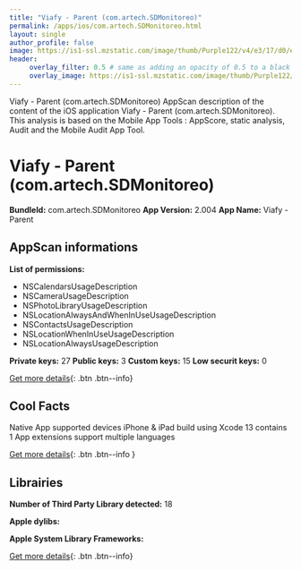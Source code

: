 ```yaml
---
title: "Viafy - Parent (com.artech.SDMonitoreo)"
permalink: /apps/ios/com.artech.SDMonitoreo.html
layout: single
author_profile: false
image: https://is1-ssl.mzstatic.com/image/thumb/Purple122/v4/e3/17/d0/e317d051-3475-e0a5-4cf2-6d0152183d66/GxAppIcon-1x_U007emarketing-0-7-0-0-85-220.png/512x512bb.jpg
header: 
     overlay_filter: 0.5 # same as adding an opacity of 0.5 to a black background
     overlay_image: https://is1-ssl.mzstatic.com/image/thumb/Purple122/v4/e3/17/d0/e317d051-3475-e0a5-4cf2-6d0152183d66/GxAppIcon-1x_U007emarketing-0-7-0-0-85-220.png/512x512bb.jpg
---
```

Viafy - Parent (com.artech.SDMonitoreo) AppScan description of the content of the iOS application Viafy - Parent (com.artech.SDMonitoreo). This analysis is based on the Mobile App Tools : AppScore, static analysis, Audit and the Mobile Audit App Tool.

# Viafy - Parent (com.artech.SDMonitoreo)

**BundleId:** com.artech.SDMonitoreo
**App Version:** 2.004
**App Name:** Viafy - Parent


## AppScan informations 

**List of permissions:** 
- NSCalendarsUsageDescription
- NSCameraUsageDescription
- NSPhotoLibraryUsageDescription
- NSLocationAlwaysAndWhenInUseUsageDescription
- NSContactsUsageDescription
- NSLocationWhenInUseUsageDescription
- NSLocationAlwaysUsageDescription
  
  
**Private keys:** 27
**Public keys:** 3
**Custom keys:** 15
**Low securit keys:** 0
  
[Get more details](/pricing.html){: .btn .btn--info}

## Cool Facts

Native App
supported devices iPhone & iPad
build using Xcode 13
contains 1 App extensions
support multiple languages
  
[Get more details](/pricing.html){: .btn .btn--info }

## Librairies 
**Number of Third Party Library detected:** 18


**Apple dylibs:**


**Apple System Library Frameworks:**


  
[Get more details](/pricing.html){: .btn .btn--info}

